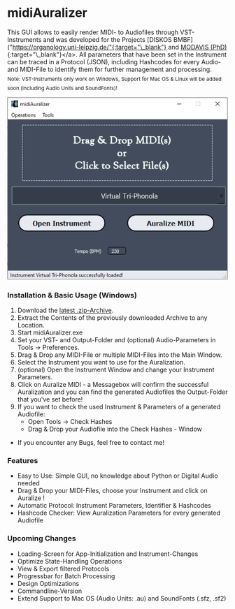 # midiAuralizer
 This GUI allows to easily render MIDI- to Audiofiles through VST-Instruments and was developed for the Projects [DISKOS BMBF]("https://organology.uni-leipzig.de/"{:target="\_blank"} and [MODAVIS (PhD)]("https://modavis.org/"){:target="\_blank"}</a>.
 All parameters that have been set in the Instrument can be traced in a Protocol (JSON), including Hashcodes for every Audio- and MIDI-File to identify them for further management and processing. <br />
 <sub>Note: VST-Instruments only work on Windows, Support for Mac OS & Linux will be added soon (including Audio Units and SoundFonts)!</sub>

<p align="center">
  <img src="https://github.com/modavis-project/midiAuralizer/blob/main/images/midiAuralizer_screenshot0.PNG" alt="Screenshot of midiAuralizer's Main Window"/>
</p>

### Installation & Basic Usage (Windows)
 1. Download the <a href="https://github.com/modavis-project/midiAuralizer/releases" target="_blank">latest .zip-Archive</a>.
 2. Extract the Contents of the previously downloaded Archive to any Location.
 3. Start midiAuralizer.exe
 4. Set your VST- and Output-Folder and (optional) Audio-Parameters in Tools -> Preferences.
 5. Drag & Drop any MIDI-File or multiple MIDI-Files into the Main Window.
 6. Select the Instrument you want to use for the Auralization.
 7. (optional) Open the Instrument Window and change your Instrument Parameters.
 8. Click on Auralize MIDI - a Messagebox will confirm the successful Auralization and you can find the generated Audiofiles the Output-Folder that you've set before!
 9. If you want to check the used Instrument & Parameters of a generated Audiofile:
    - Open Tools -> Check Hashes
    - Drag & Drop your Audiofile into the Check Hashes - Window
 - If you encounter any Bugs, feel free to contact me!

### Features
 - Easy to Use: Simple GUI, no knowledge about Python or Digital Audio needed
 - Drag & Drop your MIDI-Files, choose your Instrument and click on Auralize !
 - Automatic Protocol: Instrument Parameters, Identifier & Hashcodes
 - Hashcode Checker: View Auralization Parameters for every generated Audiofile

### Upcoming Changes
 - Loading-Screen for App-Initialization and Instrument-Changes
 - Optimize State-Handling Operations
 - View & Export filtered Protocols
 - Progressbar for Batch Processing
 - Design Optimizations
 - Commandline-Version
 - Extend Support to Mac OS (Audio Units: .au) and SoundFonts (.sfz, .sf2)